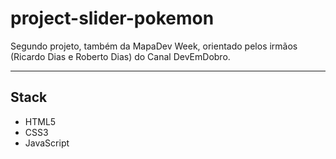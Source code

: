 # project-slider-pokemon
Segundo projeto, também da MapaDev Week, orientado pelos irmãos (Ricardo Dias e Roberto Dias) do Canal DevEmDobro.

---

## Stack

 - HTML5
 - CSS3
 - JavaScript
